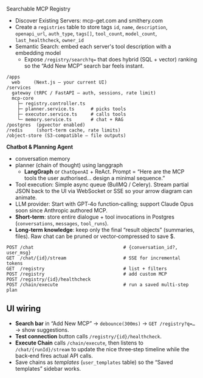 Searchable MCP Registry
- Discover Existing Servers: mcp-get.com and smithery.com
- Create a `registries` table to store tags `id`, `name`, `description`, `openapi_url`, `auth_type`, `tags[]`, `tool_count`, `model_count`, `last_healthcheck`, `owner_id`
- Semantic Search: embed each server's tool description with a embedding model
	- Expose `/registry/search?q=` that does hybrid (SQL + vector) ranking so the “Add New MCP” search bar feels instant.

```
/apps
  web     (Next.js – your current UI)
/services
  gateway (tRPC / FastAPI – auth, sessions, rate limit)
  mcp-core
    ├─ registry.controller.ts
    ├─ planner.service.ts      # picks tools
    ├─ executor.service.ts     # calls tools
    └─ memory.service.ts       # chat + RAG
/postgres  (pgvector enabled)
/redis     (short‑term cache, rate limits)
/object‑store (S3-compatible – file outputs)

```

**Chatbot & Planning Agent**
- conversation memory
- planner (chain of thought) using langgraph 
	- **LangGraph** or `ChatOpenAI` + ReAct. Prompt = “Here are the MCP tools the user authorised… design a minimal sequence.”
- Tool execution: Simple async queue (BullMQ / Celery). Stream partial JSON back to the UI via WebSocket or SSE so your arrow diagram can animate.
- LLM provider: Start with GPT‑4o function‑calling; support Claude Opus soon since Anthropic authored MCP.
- **Short‑term**: store entire dialogue + tool invocations in Postgres (`conversations`, `messages`, `tool_runs`).
- **Long‑term knowledge**: keep only the final “result objects” (summaries, files). Raw chat can be pruned or vector‑compressed to save $.
```
POST /chat                                 # {conversation_id?, user_msg}
GET  /chat/{id}/stream                     # SSE for incremental tokens
GET  /registry                             # list + filters
POST /registry                             # add custom MCP
POST /registry/{id}/healthcheck
POST /chain/execute                        # run a saved multi‑step plan
```


## UI wiring

- **Search bar** in “Add New MCP” → `debounce(300ms)` → `GET /registry?q=…` → show suggestions.
- **Test connection** button calls `/registry/{id}/healthcheck`.
- **Execute Chain** calls `/chain/execute`, then listens to `/chat/{runId}/stream` to update the nice three‑step timeline while the back‑end fires actual API calls.
- Save chains as _templates_ (`user_templates` table) so the “Saved templates” sidebar works.